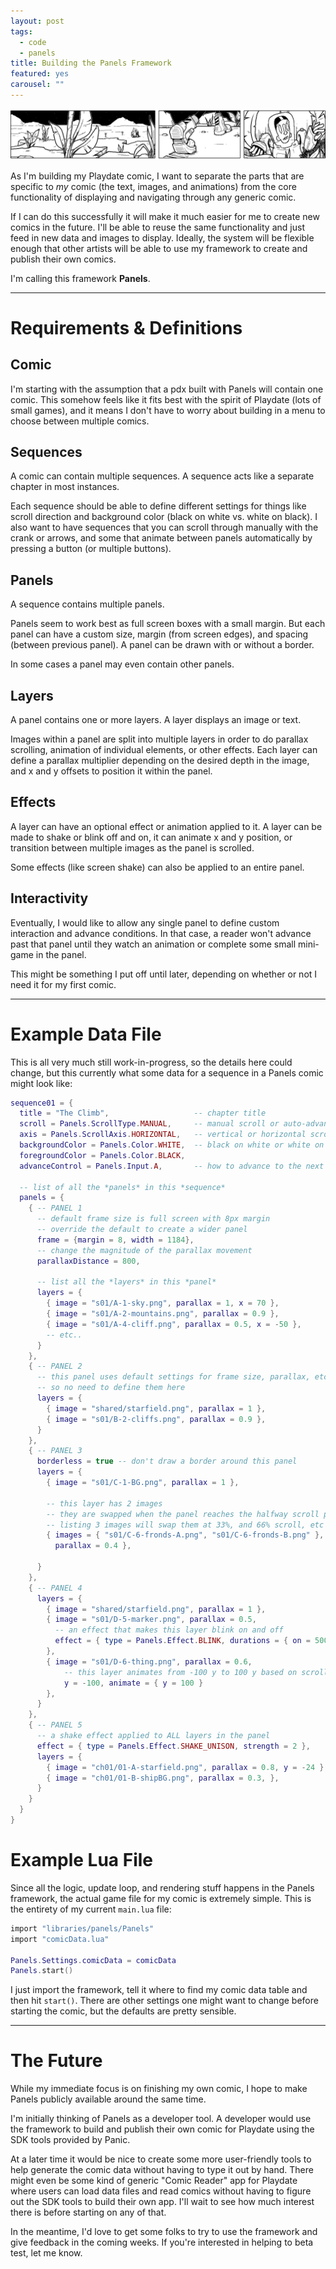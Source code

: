 ```yaml
---
layout: post
tags:
  - code
  - panels
title: Building the Panels Framework
featured: yes
carousel: ""
---
```


![A 1-bit comic](/images/posts/2021-08/panelsComic.gif)

As I'm building my Playdate comic, I want to separate the parts that are specific to _my_ comic (the text, images, and animations) from the core functionality of displaying and navigating through any generic comic.

If I can do this successfully it will make it much easier for me to create new comics in the future. I'll be able to reuse the same functionality and just feed in new data and images to display. Ideally, the system will be flexible enough that other artists will be able to use my framework to create and publish their own comics.

I'm calling this framework **Panels**.

---

# Requirements & Definitions

## Comic

I'm starting with the assumption that a pdx built with Panels will contain one comic. This somehow feels like it fits best with the spirit of Playdate (lots of small games), and it means I don't have to worry about building in a menu to choose between multiple comics.

## Sequences

A comic can contain multiple sequences. A sequence acts like a separate chapter in most instances.

Each sequence should be able to define different settings for things like scroll direction and background color (black on white vs. white on black). I also want to have sequences that you can scroll through manually with the crank or arrows, and some that animate between panels automatically by pressing a button (or multiple buttons).

## Panels

A sequence contains multiple panels.

Panels seem to work best as full screen boxes with a small margin. But each panel can have a custom size, margin (from screen edges), and spacing (between previous panel). A panel can be drawn with or without a border.

In some cases a panel may even contain other panels.

## Layers

A panel contains one or more layers. A layer displays an image or text.

Images within a panel are split into multiple layers in order to do parallax scrolling, animation of individual elements, or other effects. Each layer can define a parallax multiplier depending on the desired depth in the image, and x and y offsets to position it within the panel.

## Effects

A layer can have an optional effect or animation applied to it. A layer can be made to shake or blink off and on, it can animate x and y position, or transition between multiple images as the panel is scrolled.

Some effects (like screen shake) can also be applied to an entire panel.

## Interactivity

Eventually, I would like to allow any single panel to define custom interaction and advance conditions. In that case, a reader won't advance past that panel until they watch an animation or complete some small mini-game in the panel.

This might be something I put off until later, depending on whether or not I need it for my first comic.

---

# Example Data File

This is all very much still work-in-progress, so the details here could change, but this currently what some data for a sequence in a Panels comic might look like:

```lua
sequence01 = {
  title = "The Climb",                   -- chapter title
  scroll = Panels.ScrollType.MANUAL,     -- manual scroll or auto-advancing
  axis = Panels.ScrollAxis.HORIZONTAL,   -- vertical or horizontal scrolling
  backgroundColor = Panels.Color.WHITE,  -- black on white or white on black
  foregroundColor = Panels.Color.BLACK,
  advanceControl = Panels.Input.A,       -- how to advance to the next sequence

  -- list of all the *panels* in this *sequence*
  panels = {
    { -- PANEL 1
      -- default frame size is full screen with 8px margin
      -- override the default to create a wider panel
      frame = {margin = 8, width = 1184},
      -- change the magnitude of the parallax movement
      parallaxDistance = 800,

      -- list all the *layers* in this *panel*
      layers = {
        { image = "s01/A-1-sky.png", parallax = 1, x = 70 },
        { image = "s01/A-2-mountains.png", parallax = 0.9 },
        { image = "s01/A-4-cliff.png", parallax = 0.5, x = -50 },
        -- etc..
      }
    },
    { -- PANEL 2
      -- this panel uses default settings for frame size, parallax, etc
      -- so no need to define them here
      layers = {
        { image = "shared/starfield.png", parallax = 1 },
        { image = "s01/B-2-cliffs.png", parallax = 0.9 },
      }
    },
    { -- PANEL 3
      borderless = true -- don't draw a border around this panel
      layers = {
        { image = "s01/C-1-BG.png", parallax = 1 },

        -- this layer has 2 images
        -- they are swapped when the panel reaches the halfway scroll point
        -- listing 3 images will swap them at 33%, and 66% scroll, etc
        { images = { "s01/C-6-fronds-A.png", "s01/C-6-fronds-B.png" },
          parallax = 0.4 },

      }
    },
    { -- PANEL 4
      layers = {
        { image = "shared/starfield.png", parallax = 1 },
        { image = "s01/D-5-marker.png", parallax = 0.5,
          -- an effect that makes this layer blink on and off
          effect = { type = Panels.Effect.BLINK, durations = { on = 500, off = 300 } }
        },
        { image = "s01/D-6-thing.png", parallax = 0.6,
            -- this layer animates from -100 y to 100 y based on scroll progress
            y = -100, animate = { y = 100 }
        },
      }
    },
    { -- PANEL 5
      -- a shake effect applied to ALL layers in the panel
      effect = { type = Panels.Effect.SHAKE_UNISON, strength = 2 },
      layers = {
        { image = "ch01/01-A-starfield.png", parallax = 0.8, y = -24 },
        { image = "ch01/01-B-shipBG.png", parallax = 0.3, },
      }
    }
  }
}
```

# Example Lua File

Since all the logic, update loop, and rendering stuff happens in the Panels framework, the actual game file for my comic is extremely simple. This is the entirety of my current `main.lua` file:

```lua
import "libraries/panels/Panels"
import "comicData.lua"

Panels.Settings.comicData = comicData
Panels.start()
```

I just import the framework, tell it where to find my comic data table and then hit `start()`. There are other settings one might want to change before starting the comic, but the defaults are pretty sensible.

---

# The Future

While my immediate focus is on finishing my own comic, I hope to make Panels publicly available around the same time.

I'm initially thinking of Panels as a developer tool. A developer would use the framework to build and publish their own comic for Playdate using the SDK tools provided by Panic.

At a later time it would be nice to create some more user-friendly tools to help generate the comic data without having to type it out by hand. There might even be some kind of generic "Comic Reader" app for Playdate where users can load data files and read comics without having to figure out the SDK tools to build their own app. I'll wait to see how much interest there is before starting on any of that.

In the meantime, I'd love to get some folks to try to use the framework and give feedback in the coming weeks. If you're interested in helping to beta test, let me know.
